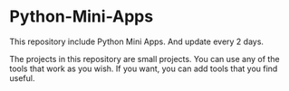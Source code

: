 # Python-Mini-Apps
This repository include Python Mini Apps. And update every 2 days. 

The projects in this repository are small projects. 
You can use any of the tools that work as you wish.
If you want, you can add tools that you find useful.
